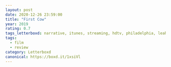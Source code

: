 ```yaml
---
layout: post 
date: 2020-12-26 23:59:00
title: "First Cow"
year: 2019
rating: 0.7
tags_letterboxd: narrative, itunes, streaming, hdtv, philadelphia, leah
tags:
  - film
  - review
category: Letterboxd
canonical: https://boxd.it/1xsiVl
---
```

